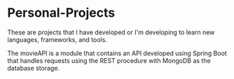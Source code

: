 # Personal-Projects
These are projects that I have developed or I'm developing to learn new languages, frameworks, and tools.

The movieAPI is a module that contains an API developed using Spring Boot that handles requests using the REST procedure with MongoDB as the database storage.
